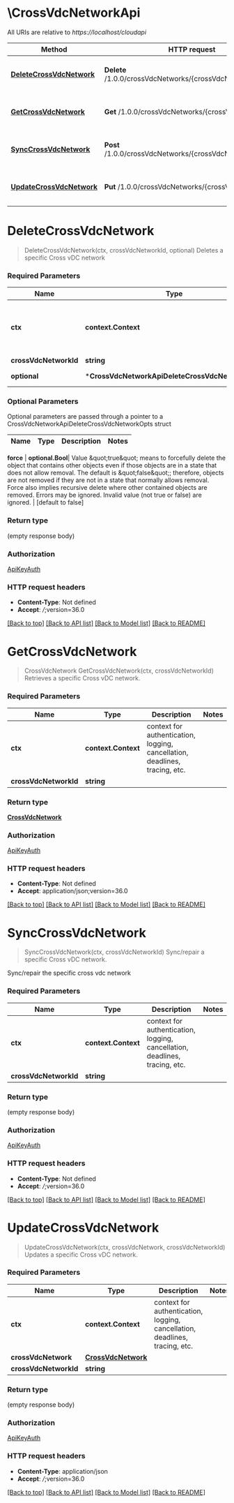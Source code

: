 # \CrossVdcNetworkApi

All URIs are relative to *https://localhost/cloudapi*

Method | HTTP request | Description
------------- | ------------- | -------------
[**DeleteCrossVdcNetwork**](CrossVdcNetworkApi.md#DeleteCrossVdcNetwork) | **Delete** /1.0.0/crossVdcNetworks/{crossVdcNetworkId} | Deletes a specific Cross vDC network
[**GetCrossVdcNetwork**](CrossVdcNetworkApi.md#GetCrossVdcNetwork) | **Get** /1.0.0/crossVdcNetworks/{crossVdcNetworkId} | Retrieves a specific Cross vDC network.
[**SyncCrossVdcNetwork**](CrossVdcNetworkApi.md#SyncCrossVdcNetwork) | **Post** /1.0.0/crossVdcNetworks/{crossVdcNetworkId}/sync | Sync/repair a specific Cross vDC network.
[**UpdateCrossVdcNetwork**](CrossVdcNetworkApi.md#UpdateCrossVdcNetwork) | **Put** /1.0.0/crossVdcNetworks/{crossVdcNetworkId} | Updates a specific Cross vDC network.


# **DeleteCrossVdcNetwork**
> DeleteCrossVdcNetwork(ctx, crossVdcNetworkId, optional)
Deletes a specific Cross vDC network

### Required Parameters

Name | Type | Description  | Notes
------------- | ------------- | ------------- | -------------
 **ctx** | **context.Context** | context for authentication, logging, cancellation, deadlines, tracing, etc.
  **crossVdcNetworkId** | **string**|  | 
 **optional** | ***CrossVdcNetworkApiDeleteCrossVdcNetworkOpts** | optional parameters | nil if no parameters

### Optional Parameters
Optional parameters are passed through a pointer to a CrossVdcNetworkApiDeleteCrossVdcNetworkOpts struct

Name | Type | Description  | Notes
------------- | ------------- | ------------- | -------------

 **force** | **optional.Bool**| Value \&quot;true\&quot; means to forcefully delete the object that contains other objects even if those objects are in a state that does not allow removal. The default is \&quot;false\&quot;; therefore, objects are not removed if they are not in a state that normally allows removal. Force also implies recursive delete where other contained objects are removed. Errors may be ignored. Invalid value (not true or false) are ignored.  | [default to false]

### Return type

 (empty response body)

### Authorization

[ApiKeyAuth](../README.md#ApiKeyAuth)

### HTTP request headers

 - **Content-Type**: Not defined
 - **Accept**: *_/_*;version=36.0

[[Back to top]](#) [[Back to API list]](../README.md#documentation-for-api-endpoints) [[Back to Model list]](../README.md#documentation-for-models) [[Back to README]](../README.md)

# **GetCrossVdcNetwork**
> CrossVdcNetwork GetCrossVdcNetwork(ctx, crossVdcNetworkId)
Retrieves a specific Cross vDC network.

### Required Parameters

Name | Type | Description  | Notes
------------- | ------------- | ------------- | -------------
 **ctx** | **context.Context** | context for authentication, logging, cancellation, deadlines, tracing, etc.
  **crossVdcNetworkId** | **string**|  | 

### Return type

[**CrossVdcNetwork**](CrossVdcNetwork.md)

### Authorization

[ApiKeyAuth](../README.md#ApiKeyAuth)

### HTTP request headers

 - **Content-Type**: Not defined
 - **Accept**: application/json;version=36.0

[[Back to top]](#) [[Back to API list]](../README.md#documentation-for-api-endpoints) [[Back to Model list]](../README.md#documentation-for-models) [[Back to README]](../README.md)

# **SyncCrossVdcNetwork**
> SyncCrossVdcNetwork(ctx, crossVdcNetworkId)
Sync/repair a specific Cross vDC network.

Sync/repair the specific cross vdc network 

### Required Parameters

Name | Type | Description  | Notes
------------- | ------------- | ------------- | -------------
 **ctx** | **context.Context** | context for authentication, logging, cancellation, deadlines, tracing, etc.
  **crossVdcNetworkId** | **string**|  | 

### Return type

 (empty response body)

### Authorization

[ApiKeyAuth](../README.md#ApiKeyAuth)

### HTTP request headers

 - **Content-Type**: Not defined
 - **Accept**: *_/_*;version=36.0

[[Back to top]](#) [[Back to API list]](../README.md#documentation-for-api-endpoints) [[Back to Model list]](../README.md#documentation-for-models) [[Back to README]](../README.md)

# **UpdateCrossVdcNetwork**
> UpdateCrossVdcNetwork(ctx, crossVdcNetwork, crossVdcNetworkId)
Updates a specific Cross vDC network.

### Required Parameters

Name | Type | Description  | Notes
------------- | ------------- | ------------- | -------------
 **ctx** | **context.Context** | context for authentication, logging, cancellation, deadlines, tracing, etc.
  **crossVdcNetwork** | [**CrossVdcNetwork**](CrossVdcNetwork.md)|  | 
  **crossVdcNetworkId** | **string**|  | 

### Return type

 (empty response body)

### Authorization

[ApiKeyAuth](../README.md#ApiKeyAuth)

### HTTP request headers

 - **Content-Type**: application/json
 - **Accept**: *_/_*;version=36.0

[[Back to top]](#) [[Back to API list]](../README.md#documentation-for-api-endpoints) [[Back to Model list]](../README.md#documentation-for-models) [[Back to README]](../README.md)

